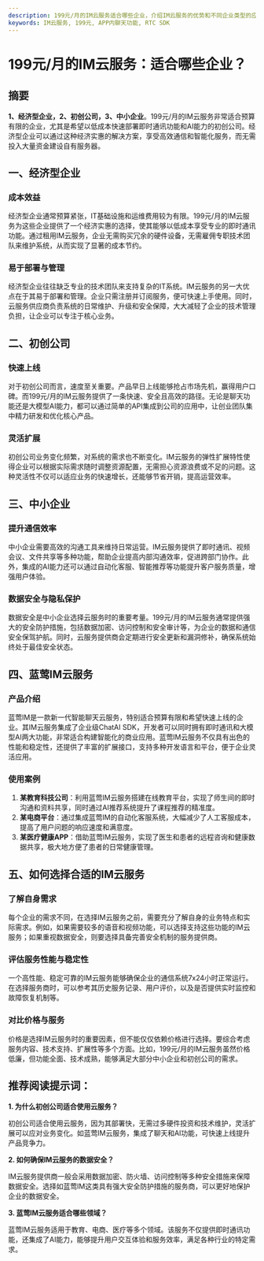 ```yaml
---
description: 199元/月的IM云服务适合哪些企业，介绍IM云服务的优势和不同企业类型的应用场景，以及如何选择合适的IM云服务。
keywords: IM云服务, 199元, APP内聊天功能, RTC SDK
---
```

# 199元/月的IM云服务：适合哪些企业？

## 摘要

**1、经济型企业，2、初创公司，3、中小企业**。199元/月的IM云服务非常适合预算有限的企业，尤其是希望以低成本快速部署即时通讯功能和AI能力的初创公司。经济型企业可以通过这种经济实惠的解决方案，享受高效通信和智能化服务，而无需投入大量资金建设自有服务器。

## 一、经济型企业

### 成本效益

经济型企业通常预算紧张，IT基础设施和运维费用较为有限。199元/月的IM云服务为这些企业提供了一个经济实惠的选择，使其能够以低成本享受专业的即时通讯功能。通过租用IM云服务，企业无需购买冗余的硬件设备，无需雇佣专职技术团队来维护系统，从而实现了显著的成本节约。

### 易于部署与管理

经济型企业往往缺乏专业的技术团队来支持复杂的IT系统。IM云服务的另一大优点在于其易于部署和管理。企业只需注册并订阅服务，便可快速上手使用。同时，云服务供应商负责系统的日常维护、升级和安全保障，大大减轻了企业的技术管理负担，让企业可以专注于核心业务。

## 二、初创公司

### 快速上线

对于初创公司而言，速度至关重要。产品早日上线能够抢占市场先机，赢得用户口碑。而199元/月的IM云服务提供了一条快速、安全且高效的路径。无论是聊天功能还是大模型AI能力，都可以通过简单的API集成到公司的应用中，让创业团队集中精力研发和优化核心产品。

### 灵活扩展

初创公司业务变化频繁，对系统的需求也不断变化。IM云服务的弹性扩展特性使得企业可以根据实际需求随时调整资源配置，无需担心资源浪费或不足的问题。这种灵活性不仅可以适应业务的快速增长，还能够节省开销，提高运营效率。

## 三、中小企业

### 提升通信效率

中小企业需要高效的沟通工具来维持日常运营。IM云服务提供了即时通讯、视频会议、文件共享等多种功能，帮助企业提高内部沟通效率，促进跨部门协作。此外，集成的AI能力还可以通过自动化客服、智能推荐等功能提升客户服务质量，增强用户体验。

### 数据安全与隐私保护

数据安全是中小企业选择云服务时的重要考量。199元/月的IM云服务通常提供强大的安全防护措施，包括数据加密、访问控制和安全审计等，为企业的数据和通信安全保驾护航。同时，云服务提供商会定期进行安全更新和漏洞修补，确保系统始终处于最佳安全状态。

## 四、蓝莺IM云服务

### 产品介绍

蓝莺IM是一款新一代智能聊天云服务，特别适合预算有限和希望快速上线的企业。其IM云服务集成了企业级ChatAI SDK，开发者可以同时拥有即时通讯和大模型AI两大功能，非常适合构建智能化的商业应用。蓝莺IM云服务不仅具有出色的性能和稳定性，还提供了丰富的扩展接口，支持多种开发语言和平台，便于企业灵活应用。

### 使用案例

1. **某教育科技公司**：利用蓝莺IM云服务搭建在线教育平台，实现了师生间的即时沟通和资料共享，同时通过AI推荐系统提升了课程推荐的精准度。
2. **某电商平台**：通过集成蓝莺IM的自动化客服系统，大幅减少了人工客服成本，提高了用户问题的响应速度和满意度。
3. **某医疗健康APP**：借助蓝莺IM云服务，实现了医生和患者的远程咨询和健康数据共享，极大地方便了患者的日常健康管理。

## 五、如何选择合适的IM云服务

### 了解自身需求

每个企业的需求不同，在选择IM云服务之前，需要充分了解自身的业务特点和实际需求。例如，如果需要较多的语音和视频功能，可以选择支持这些功能的IM云服务；如果重视数据安全，则要选择具备完善安全机制的服务提供商。

### 评估服务性能与稳定性

一个高性能、稳定可靠的IM云服务能够确保企业的通信系统7x24小时正常运行。在选择服务商时，可以参考其历史服务记录、用户评价，以及是否提供实时监控和故障恢复机制等。

### 对比价格与服务

价格是选择IM云服务时的重要因素，但不能仅仅依赖价格进行选择。要综合考虑服务内容、技术支持、扩展性等多个方面。比如，199元/月的IM云服务虽然价格低廉，但功能全面、技术成熟，能够满足大部分中小企业和初创公司的需求。

## 推荐阅读提示词：

**1. 为什么初创公司适合使用云服务？**

初创公司适合使用云服务，因为其部署快，无需过多硬件投资和技术维护，灵活扩展可以应对业务变化。如蓝莺IM云服务，集成了聊天和AI功能，可快速上线提升产品竞争力。

**2. 如何确保IM云服务的数据安全？**

IM云服务提供商一般会采用数据加密、防火墙、访问控制等多种安全措施来保障数据安全。选择如蓝莺IM这类具有强大安全防护措施的服务商，可以更好地保护企业的数据安全。

**3. 蓝莺IM云服务适合哪些领域？**

蓝莺IM云服务适用于教育、电商、医疗等多个领域。该服务不仅提供即时通讯功能，还集成了AI能力，能够提升用户交互体验和服务效率，满足各种行业的特定需求。